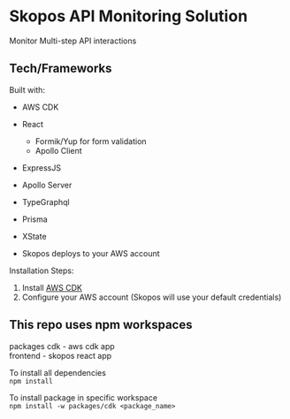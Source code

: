 # Skopos API Monitoring Solution

Monitor Multi-step API interactions


## Tech/Frameworks

Built with:
- AWS CDK
- React
  - Formik/Yup for form validation
  - Apollo Client
- ExpressJS
- Apollo Server
- TypeGraphql
- Prisma
- XState


- Skopos deploys to your AWS account

Installation Steps:  
1. Install [AWS CDK](https://docs.aws.amazon.com/cdk/v2/guide/getting_started.html#getting_started_prerequisites)
2. Configure your AWS account (Skopos will use your default credentials)

## This repo uses npm workspaces  

packages
cdk - aws cdk app  
frontend - skopos react app

To install all dependencies  
`npm install`

To install package in specific workspace  
`npm install -w packages/cdk <package_name>`  



